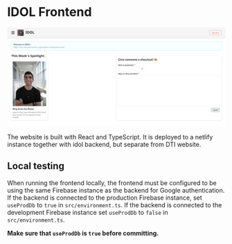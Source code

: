 # IDOL Frontend

![idol screenshot](../screenshots/idol-screenshot.png)

The website is built with React and TypeScript. It is deployed to a netlify instance together with
idol backend, but separate from DTI website.

## Local testing

When running the frontend locally, the frontend must be configured to be using the same Firebase instance as the backend for Google authentication. If the backend is connected to the production Firebase instance, set `useProdDb` to `true` in `src/environment.ts`. If the backend is connected to the development Firebase instance set `useProdDb` to `false` in `src/environment.ts`.

<b>Make sure that `useProdDb` is `true` before committing.</b>
